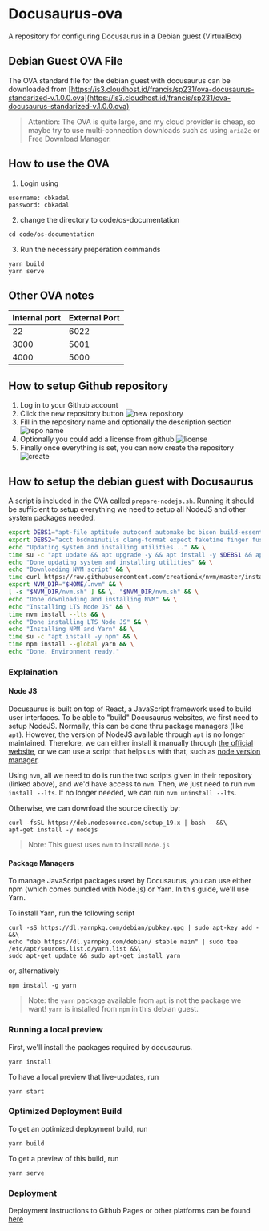 # Docusaurus-ova
A repository for configuring Docusaurus in a Debian guest (VirtualBox)

## Debian Guest OVA File
The OVA standard file for the debian guest with docusaurus can be downloaded from
[https://is3.cloudhost.id/francis/sp231/ova-docusaurus-standarized-v.1.0.0.ova](https://is3.cloudhost.id/francis/sp231/ova-docusaurus-standarized-v.1.0.0.ova)

> Attention: The OVA is quite large, and my cloud provider is cheap, so maybe try to use multi-connection downloads such as using `aria2c` or Free Download Manager.
## How to use the OVA
1. Login using 
```
username: cbkadal
password: cbkadal
```
2. change the directory to code/os-documentation
```
cd code/os-documentation
```
3. Run the necessary preperation commands
```
yarn build
yarn serve
```

## Other OVA notes
| Internal port | External Port |
|---|---|
|22|6022|
|3000|5001|
|4000|5000|

## How to setup Github repository
1. Log in to your Github account
2. Click the new repository button
![new repository](/img/new-repository.png)
3. Fill in the repository name and optionally the description section
![repo name](/img/name-desc.png)
4. Optionally you could add a license from github
![license](/img/license.png)
5. Finally once everything is set, you can now create the repository
![create](/img/create.png)

## How to setup the debian guest with Docusaurus
A script is included in the OVA called `prepare-nodejs.sh`. Running it should be sufficient to setup everything we need to setup all NodeJS and other system packages needed.

```bash
export DEBS1="apt-file aptitude autoconf automake bc bison build-essential cowsay curl dateutils dos2unix fail2ban flex gawk gettext git git-flow gnupg gnupg-agent libacl1-dev libcap-dev libelf-dev liblocale-msgfmt-perl libncurses-dev libseccomp-dev libselinux1-dev libssl-dev locales-all manpages-dev net-tools parted python-is-python3 rsync sysstat sysvbanner texinfo unzip vim x11-apps"
export DEBS2="acct bsdmainutils clang-format expect faketime finger fuse kmod libc6-dev libfuse-dev lynx pkg-config sudo tmux util-linux"
echo "Updating system and installing utilities..." && \
time su -c "apt update && apt upgrade -y && apt install -y $DEBS1 && apt install -y $DEBS2 && apt install -y coreutils" && \
echo "Done updating system and installing utilities" && \
echo "Downloading NVM script" && \
time curl https://raw.githubusercontent.com/creationix/nvm/master/install.sh | bash && \
export NVM_DIR="$HOME/.nvm" && \
[ -s "$NVM_DIR/nvm.sh" ] && \. "$NVM_DIR/nvm.sh" && \
echo "Done downloading and installing NVM" && \
echo "Installing LTS Node JS" && \
time nvm install --lts && \
echo "Done installing LTS Node JS" && \
echo "Installing NPM and Yarn" && \
time su -c "apt install -y npm" && \
time npm install --global yarn && \
echo "Done. Environment ready."
```

### Explaination

#### Node JS
Docusaurus is built on top of React, a JavaScript framework used to build user interfaces. 
To be able to "build" Docusaurus websites, we first need to setup NodeJS.
Normally, this can be done thru package managers (like `apt`). However, the version of NodeJS available through `apt` is no longer maintained. Therefore, we can either install it manually through [the official website](https://nodejs.org/en/download), or we can use a script that helps us with that, such as [node version manager](https://github.com/nvm-sh/nvm#install--update-script).

Using `nvm`, all we need to do is run the two scripts given in their repository (linked above), and we'd have access to `nvm`. Then, we just need to run `nvm install --lts`. If no longer needed, we can run `nvm uninstall --lts`.

Otherwise, we can download the source directly by:
```
curl -fsSL https://deb.nodesource.com/setup_19.x | bash - &&\
apt-get install -y nodejs
```

>Note: This guest uses `nvm` to install `Node.js`
#### Package Managers
To manage JavaScript packages used by Docusaurus, you can use either npm (which comes bundled with Node.js) or Yarn. In this guide, we'll use Yarn. 

To install Yarn, run the following script
```
curl -sS https://dl.yarnpkg.com/debian/pubkey.gpg | sudo apt-key add - &&\
echo "deb https://dl.yarnpkg.com/debian/ stable main" | sudo tee /etc/apt/sources.list.d/yarn.list &&\
sudo apt-get update && sudo apt-get install yarn
```
or, alternatively
```
npm install -g yarn
```
> Note: the `yarn` package available from `apt` is not the package we want!
> `yarn` is installed from `npm` in this debian guest.
### Running a local preview
First, we'll install the packages required by docusaurus.
```
yarn install
```
To have a local preview that live-updates, run
```
yarn start
```

### Optimized Deployment Build
To get an optimized deployment build, run
```
yarn build
```
To get a preview of this build, run
```
yarn serve
```

### Deployment
Deployment instructions to Github Pages or other platforms can be found [here](https://docusaurus.io/docs/deployment)